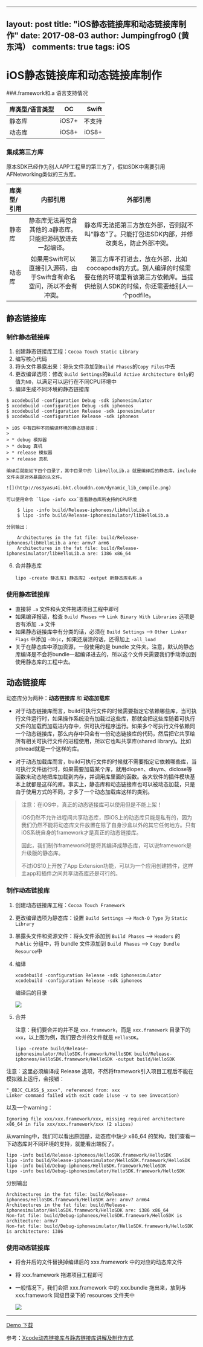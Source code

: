
---
layout: post
title:  "iOS静态链接库和动态链接库制作"
date:   2017-08-03
author: Jumpingfrog0 (黄东鸿）
comments: true
tags: iOS
---

# iOS静态链接库和动态链接库制作

###.framework和.a 语言支持情况

| 库类型/语言类型 | OC | Swift |
|:----- |:-----:| -----:|
| 静态库 | iOS7+ | 不支持 |
| 动态库 | iOS8+ | iOS8+ |

### 集成第三方库

原本SDK已经作为别人APP工程里的第三方了，假如SDK中需要引用AFNetworking类似的三方库。

| 库类型/引用 | 内部引用 | 外部引用 |
|:----- |:-----:| :-----:|
| 静态库 | 静态库无法再包含其他的.a静态库。只能把源码放进去一起编译。 | 静态库无法把第三方放在外部，否则就不叫“静态”了。只能打包进SDK内部，并修改类名，防止外部冲突。
| 动态库 | 如果用Swift可以直接引入源码，由于Swift含有命名空间，所以不会有冲突。 | 第三方库不打进去，放在外部，比如cocoapods的方式。别人编译的时候需要在他的环境里有该第三方依赖库。当提供给别人SDK的时候，你还需要给别人一个podfile。 |

## 静态链接库

### 制作静态链接库

 1. 创建静态链接库工程：`Cocoa Touch Static Library`
 2. 编写核心代码
 3. 将头文件暴露出来：将头文件添加到`Build Phases`的`Copy Files`中去
 4. 更改编译选项：修改 `Build Settings`的`Build Active Architecture Only`的值为`NO`，以满足可以运行在不同CPU环境中
 5. 编译生成不同环境的静态链接库
 
 ```
 $ xcodebuild -configuration Debug -sdk iphonesimulator
 $ xcodebuild -configuration Debug -sdk iphoneos
 $ xcodebuild -configuration Release -sdk iponesimulator
 $ xcodebuild -configuration Release -sdk iphoneos
 ```

	> iOS 中有四种不同编译环境的静态链接库：
	> 
	> * debug 模拟器
	> * debug 真机
	> * release 模拟器
	> * release 真机

	编译后就能如下四个目录了，其中目录中的 libHelloLib.a 就是编译后的静态库，include 文件夹是对外暴露的头文件。
	
	![](http://os3yasu4i.bkt.clouddn.com/dynamic_lib_compile.png)
	
	可以使用命令 `lipo -info xxx`查看静态库所支持的CPU环境
	
		$ lipo -info build/Release-iphoneos/libHelloLib.a
		$ lipo -info build/Release-iphonesimulator/libHelloLib.a
		
	分别输出：
	
		Architectures in the fat file: build/Release-iphoneos/libHelloLib.a are: armv7 arm6
		Architectures in the fat file: build/Release-iphonesimulator/libHelloLib.a are: i386 x86_64
		
 6. 合并静态库

	```
	lipo -create 静态库1 静态库2 -output 新静态库名称.a
 	```
 	
### 使用静态链接库
 
* 直接将 `.a` 文件和头文件拖进项目工程中即可
* 如果编译报错，检查 `Build Phases` --> `Link Binary With Libraries` 选项是否有添加 `.a` 文件
* 如果静态链接库中有分类的话，必须在 `Build Settings` --> `Other Linker Flags` 中添加 `-Objc`，如果还崩溃的话，还得加上 `-all_load`
* 关于在静态库中添加资源，一般使用的是 bundle 文件夹。注意，默认的静态库编译是不会将bundle一起编译进去的，所以这个文件夹需要我们手动添加到使用静态库的工程中去。

## 动态链接库

动态库分为两种：**动态链接库** 和 **动态加载库**

* 对于动态链接库而言，build可执行文件的时候需要指定它依赖哪些库，当可执行文件运行时，如果操作系统没有加载过这些库，那就会把这些库随着可执行文件的加载而加载进内存中，供可执行程序运行。如果多个可执行文件依赖同一个动态链接库，那么内存中只会有一份动态链接库的代码，然后把它共享给所有相关可执行文件的进程使用，所以它也叫共享库(shared library)。比如pthread就是一个这样的库。

* 对于动态加载库而言，build可执行文件的时候就不需要指定它依赖哪些库，当可执行文件运行时，如果需要加载某个库，就用dlopen、dlsym、dlclose等函数来动态地把库加载到内存，并调用库里面的函数。各大软件的插件模块基本上就都是这样的库。事实上，静态库和动态链接库也可以被动态加载，只是由于使用方式的不同，才多了一个动态加载库这样的类别。

> 注意：在iOS中，真正的动态链接库可以使用但是不能上架！
> 
> iOS仍然不允许进程间共享动态库，即iOS上的动态库只能是私有的，因为我们仍然不能将动态库文件放置在除了自身沙盒以外的其它任何地方。只有iOS系统自身的framework才是真正的动态链接库。
> 
> 因此，我们制作framework时是将其编译成静态库，可以说framework是升级版的静态库。
> 
> 不过iOS10上开放了App Extension功能，可以为一个应用创建插件，这样主app和插件之间共享动态库还是可行的。

### 制作动态链接库

1. 创建动态链接库工程：`Cocoa Touch Framework`
2. 更改编译选项为静态库：设置 `Build Settings` --> `Mach-O Type` 为 `Static Library`
3. 暴露头文件和资源文件：将头文件添加到 `Build Phases` --> `Headers` 的 `Public` 分组中，将 bundle 文件添加到 `Build Phases` --> `Copy Bundle Resource`中
4. 编译

	```
	xcodebuild -configuration Release -sdk iphonesimulator
	xcodebuild -configuration Release -sdk iphoneos
	```
	编译后的目录
	
	![](http://os3yasu4i.bkt.clouddn.com/framework_compile.png)
	
5. 合并

	注意：我们要合并的并不是 `xxx.framework`，而是 `xxx.framework` 目录下的 `xxx`，以上图为例，我们要合并的文件就是 `HelloSDK`。

	```
	lipo -create build/Release-iphonesimulator/HelloSDK.framework/HelloSDK build/Release-iphoneos/HelloSDK.framework/HelloSDK -output build/HelloSDK
	```
	
注意：这里必须编译成 Release 选项，不然将framework引入项目工程后不能在模拟器上运行，会报错：

	"_OBJC_CLASS_$_xxxx", referenced from: xxx
	Linker command failed with exit code 1(use -v to see invocation)

以及一个warning：

	Ignoring file xxx/xxx.framework/xxx, missing required architecture x86_64 in file xxx/xxx.framework/xxx (2 slices)
	
从warning中，我们可以看出原因是，动态库中缺少 x86_64 的架构，我们查看一下动态库对不同环境的支持，就能看出端倪了。

	lipo -info build/Release-iphoneos/HelloSDK.framework/HelloSDK
	lipo -info build/Release-iphonesimulator/HelloSDK.framework/HelloSDK
	lipo -info build/Debug-iphoneos/HelloSDK.framework/HelloSDK
	lipo -info build/Debug-iphonesimulator/HelloSDK.framework/HelloSDK	
分别输出

	Architectures in the fat file: build/Release-iphoneos/HelloSDK.framework/HelloSDK are: armv7 arm64 
	Architectures in the fat file: build/Release-iphonesimulator/HelloSDK.framework/HelloSDK are: i386 x86_64
	Non-fat file: build/Debug-iphoneos/HelloSDK.framework/HelloSDK is architecture: armv7
	Non-fat file: build/Debug-iphonesimulator/HelloSDK.framework/HelloSDK is architecture: i386
	
### 使用动态链接库

* 将合并后的文件替换掉编译后的 xxx.framework 中的对应的动态库文件
* 将 xxx.framework 拖进项目工程即可
* 一般情况下，我们会把 xxx.framework 中的 xxx.bundle 拖出来，放到与 xxx.framework 同级目录下的 resources 文件夹中

	![](http://os3yasu4i.bkt.clouddn.com/QQ20170803-163613@2x.png)

-------

[Demo 下载](https://github.com/jumpingfrog0/jumpingfrog0.github.io/tree/master/download/2017-08-03-dynamic_lib_demo.zip)

参考：[Xcode动态链接库与静态链接库讲解及制作方式
](http://www.jianshu.com/p/5eea9a56d249)